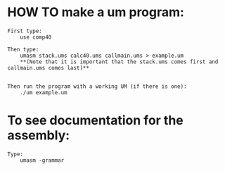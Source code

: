 # HOW TO make a um program:

    First type:
        use comp40

    Then type:
        umasm stack.ums calc40.ums callmain.ums > example.um
        **(Note that it is important that the stack.ums comes first and callmain.ums comes last)**


    Then run the program with a working UM (if there is one):
        ./um example.um


# To see documentation for the assembly:
    Type:
        umasm -grammar



